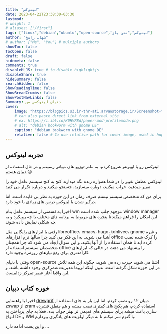 ```yaml
---
title: "لینوکس"
date: 2023-04-22T23:38:30+03:30
lastmod: 
# weight: 1
# aliases: ["/first"]
tags: ["linux","debian","ubuntu","open-source","لینوکس","متن باز"]
author: "شهاب راسخ"
# author: ["Me", "You"] # multiple authors
showToc: false
TocOpen: false
draft: false
hidemeta: false
comments: true
disableHLJS: true # to disable highlightjs
disableShare: true
hideSummary: false
searchHidden: false
ShowReadingTime: false
ShowBreadCrumbs: false
ShowPostNavLinks: false
Summary: دنیای لینوکسی من
cover:
    image: "https://blogpics.s3.ir-thr-at1.arvanstorage.ir/Screenshot-from-2023-06-30-16-36-28.png"
    # can also paste direct link from external site
    # ex. https://i.ibb.co/K0HVPBd/paper-mod-profilemode.png
    # alt: "debian bookworm with gnome DE"
    caption: "debian bookworm with gnome DE"
    relative: false # To use relative path for cover image, used in hugo Page-bundles
---
```


## تجربه لینوکس
لینوکس رو با اوبونتو شروع کردم. به مادر توزیع های دبیانی رسیدم و در حال استفاده از دبیان هستم.😉

لینوکس عطش تغییر را در شما همواره زنده نگه میداره. کنج به کنج سیستم عامل خود را تغییر میدهید، خراب میکنید، دوباره میسازید، جستجو میکنید و دوباره تکرار می کنید.

برای من که متخصص سیستم نیستم صرف زمان در این حوزه به نظر بی فایده است. اما درگیر شدن با لینوکس درس های زیادی با خود دارد.

اخیرا به قسمتی از سیستم عامل بنام wm توجهم جلب شده است. window manager این امکان را فراهم میکند تا پنجره های مربوط به برنامه های مختلف با چه رویکرد و به چه شکلی نمایش داده شوند. 

وقتی با ابزارهای رایگانی مثل libreoffice، emacs، hugo، kdnlivee، gnome و غیره آشنا می شوید. به این فکر می کنید چرا سالها نرم افزارهای office را کرک شده نصب کرده اید تا همان استفاده را از آنها بکنید. و این سوال ایجاد می شود که چرا همچنان متخصصان سیستم استفاده از office  را پیشنهاد می دهند، در حالی که ابزارهای کارآمدتری برای رفع نیازهای روزمره وجود دارد.

وقتی با دنیای open-source آشنا می شوید حیرت زده می شوید، چگونه این همه تلاش در این حوزه شکل گرفته است. بدون اینکه لزوما مدیریت متمرکزی وجود داشته باشد. و این واقعا آغاز عصر تمرکز زداییست.


## خوره کتاب دبیان
اخیرا با راهنمایی [drewgrif](https://github.com/drewgrif) دبیان ۱۲ رو نصب کردم. اما این بار به جای استفاده از zswap از zram استفاده کردم، هم پکیج های کمتری نصب میشه و هم منطق فشرده سازی باعث میشه برای سیستم های قدیمی تر بهتر جواب بده.
فعلا به جای پرداختن به انواع DE و WM با گنوم سر میکنم تا به دیگر اولویت های یادگیری بپردازم. 

و این پست ادامه دارد ...
